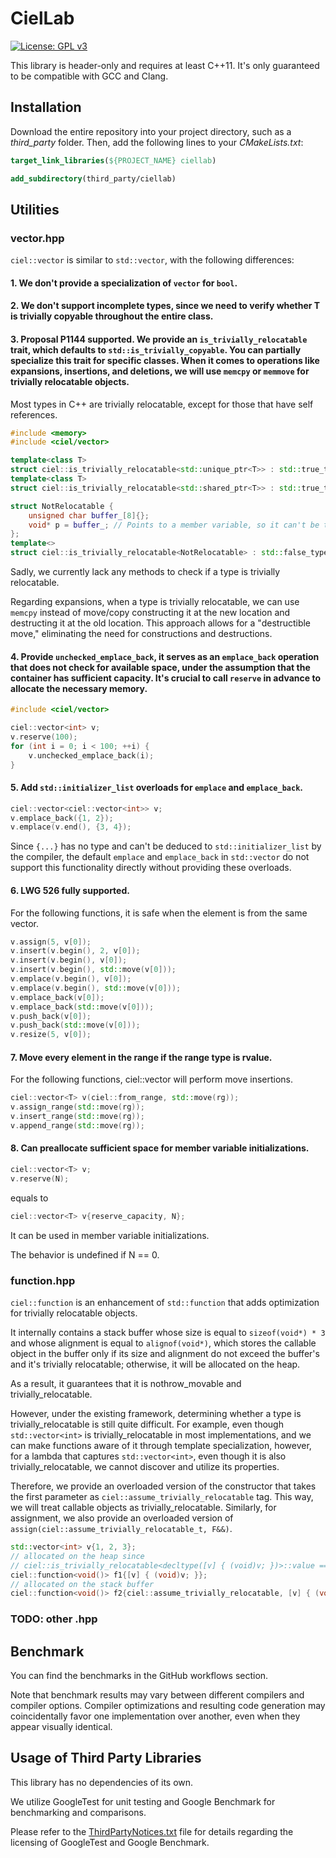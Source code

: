 # CielLab

[![License: GPL v3](https://img.shields.io/badge/License-GPLv3-blue.svg)](https://www.gnu.org/licenses/gpl-3.0)

This library is header-only and requires at least C++11. It's only guaranteed to be compatible with GCC and Clang.

## Installation

Download the entire repository into your project directory, such as a _third_party_ folder. Then, add the following lines to your _CMakeLists.txt_:

```cmake
target_link_libraries(${PROJECT_NAME} ciellab)

add_subdirectory(third_party/ciellab)
```

## Utilities

### vector.hpp

`ciel::vector` is similar to `std::vector`, with the following differences:

#### 1. We don't provide a specialization of `vector` for `bool`.

#### 2. We don't support incomplete types, since we need to verify whether T is trivially copyable throughout the entire class.

#### 3. Proposal P1144 supported. We provide an `is_trivially_relocatable` trait, which defaults to `std::is_trivially_copyable`. You can partially specialize this trait for specific classes. When it comes to operations like expansions, insertions, and deletions, we will use `memcpy` or `memmove` for trivially relocatable objects.

Most types in C++ are trivially relocatable, except for those that have self references.

```cpp
#include <memory>
#include <ciel/vector>

template<class T>
struct ciel::is_trivially_relocatable<std::unique_ptr<T>> : std::true_type {};
template<class T>
struct ciel::is_trivially_relocatable<std::shared_ptr<T>> : std::true_type {};

struct NotRelocatable {
    unsigned char buffer_[8]{};
    void* p = buffer_; // Points to a member variable, so it can't be trivially relocated.
};
template<>
struct ciel::is_trivially_relocatable<NotRelocatable> : std::false_type {};
```

Sadly, we currently lack any methods to check if a type is trivially relocatable.

Regarding expansions, when a type is trivially relocatable, we can use `memcpy` instead of move/copy constructing it at the new location and destructing it at the old location. This approach allows for a "destructible move," eliminating the need for constructions and destructions.

#### 4. Provide `unchecked_emplace_back`, it serves as an `emplace_back` operation that does not check for available space, under the assumption that the container has sufficient capacity. It's crucial to call `reserve` in advance to allocate the necessary memory.

```cpp
#include <ciel/vector>

ciel::vector<int> v;
v.reserve(100);
for (int i = 0; i < 100; ++i) {
    v.unchecked_emplace_back(i);
}
```

#### 5. Add `std::initializer_list` overloads for `emplace` and `emplace_back`.

```cpp
ciel::vector<ciel::vector<int>> v;
v.emplace_back({1, 2});
v.emplace(v.end(), {3, 4});
```

Since `{...}` has no type and can't be deduced to `std::initializer_list` by the compiler, the default `emplace` and `emplace_back` in `std::vector` do not support this functionality directly without providing these overloads.

#### 6. LWG 526 fully supported.

For the following functions, it is safe when the element is from the same vector.

```cpp
v.assign(5, v[0]);
v.insert(v.begin(), 2, v[0]);
v.insert(v.begin(), v[0]);
v.insert(v.begin(), std::move(v[0]));
v.emplace(v.begin(), v[0]);
v.emplace(v.begin(), std::move(v[0]));
v.emplace_back(v[0]);
v.emplace_back(std::move(v[0]));
v.push_back(v[0]);
v.push_back(std::move(v[0]));
v.resize(5, v[0]);
```

#### 7. Move every element in the range if the range type is rvalue.

For the following functions, ciel::vector will perform move insertions.

```cpp
ciel::vector<T> v(ciel::from_range, std::move(rg));
v.assign_range(std::move(rg));
v.insert_range(std::move(rg));
v.append_range(std::move(rg));
```

#### 8. Can preallocate sufficient space for member variable initializations.

```cpp
ciel::vector<T> v;
v.reserve(N);
```

equals to

```cpp
ciel::vector<T> v{reserve_capacity, N};
```

It can be used in member variable initializations.

The behavior is undefined if N == 0.

### function.hpp

`ciel::function` is an enhancement of `std::function` that adds optimization for trivially relocatable objects.

It internally contains a stack buffer whose size is equal to `sizeof(void*) * 3` and whose alignment is equal to `alignof(void*)`, which stores the callable object in the buffer only if its size and alignment do not exceed the buffer's and it's trivially relocatable; otherwise, it will be allocated on the heap.

As a result, it guarantees that it is nothrow_movable and trivially_relocatable.

However, under the existing framework, determining whether a type is trivially_relocatable is still quite difficult. For example, even though `std::vector<int>` is trivially_relocatable in most implementations, and we can make functions aware of it through template specialization, however, for a lambda that captures `std::vector<int>`, even though it is also trivially_relocatable, we cannot discover and utilize its properties.

Therefore, we provide an overloaded version of the constructor that takes the first parameter as `ciel::assume_trivially_relocatable` tag. This way, we will treat callable objects as trivially_relocatable. Similarly, for assignment, we also provide an overloaded version of `assign(ciel::assume_trivially_relocatable_t, F&&)`.

```cpp
std::vector<int> v{1, 2, 3};
// allocated on the heap since
// ciel::is_trivially_relocatable<decltype([v] { (void)v; })>::value == false
ciel::function<void()> f1{[v] { (void)v; }};
// allocated on the stack buffer
ciel::function<void()> f2{ciel::assume_trivially_relocatable, [v] { (void)v; }};
```

### TODO: other .hpp

## Benchmark

You can find the benchmarks in the GitHub workflows section.

Note that benchmark results may vary between different compilers and compiler options. Compiler optimizations and resulting code generation may coincidentally favor one implementation over another, even when they appear visually identical.

## Usage of Third Party Libraries

This library has no dependencies of its own.

We utilize GoogleTest for unit testing and Google Benchmark for benchmarking and comparisons.

Please refer to the [ThirdPartyNotices.txt](./ThirdPartyNotices.txt) file for details regarding the licensing of GoogleTest and Google Benchmark.
